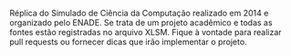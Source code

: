 Réplica do Simulado de Ciência da Computação realizado em 2014 e organizado pelo ENADE.
Se trata de um projeto acadêmico e todas as fontes estão registradas no arquivo XLSM.
Fique à vontade para realizar pull requests ou fornecer dicas que irão implementar o projeto.